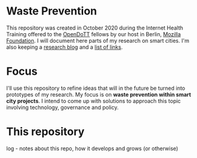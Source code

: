 # Waste Prevention

This repository was created in October 2020 during the Internet Health Training offered to the [OpenDoTT](https://opendott.org) fellows by our host in Berlin, [Mozilla Foundation](http://foundation.mozilla.org). I will document here parts of my research on smart cities. I'm also keeping a [research blog](https://is.efeefe.me/opendott) and a [list of links](https://links.efeefe.me/?searchtags=opendott).

# Focus

I'll use this repository to refine ideas that will in the future be turned into prototypes of my research. My focus is on **waste prevention within smart city projects**. I intend to come up with solutions to approach this topic involving technology, governance and policy.

# This repository

 log - notes about this repo, how it develops and grows (or otherwise)
